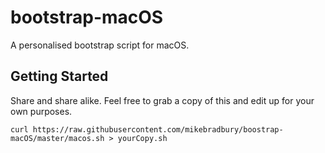 # bootstrap-macOS

A personalised bootstrap script for macOS.

## Getting Started

Share and share alike.
Feel free to grab a copy of this and edit up for your own purposes.

```
curl https://raw.githubusercontent.com/mikebradbury/boostrap-macOS/master/macos.sh > yourCopy.sh
```
